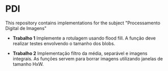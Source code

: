# PDI
This repository contains implementations for the subject "Processamento Digital de Imagens"


* **Trabalho 1**
Implemente a rotulagem usando flood fill.
A função deve realizar testes envolvendo o tamanho dos blobs.

* **Trabalho 2**
Implementação filtro da média, separável e imagens integrais.
As funções servem para borrar imagens utilizando janelas de tamanho HxW.

